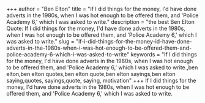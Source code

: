 +++
author = "Ben Elton"
title = "If I did things for the money, I'd have done adverts in the 1980s, when I was hot enough to be offered them, and 'Police Academy 6,' which I was asked to write."
description = "the best Ben Elton Quote: If I did things for the money, I'd have done adverts in the 1980s, when I was hot enough to be offered them, and 'Police Academy 6,' which I was asked to write."
slug = "if-i-did-things-for-the-money-id-have-done-adverts-in-the-1980s-when-i-was-hot-enough-to-be-offered-them-and-police-academy-6-which-i-was-asked-to-write"
keywords = "If I did things for the money, I'd have done adverts in the 1980s, when I was hot enough to be offered them, and 'Police Academy 6,' which I was asked to write.,ben elton,ben elton quotes,ben elton quote,ben elton sayings,ben elton saying,quotes, sayings,quote, saying, motivation"
+++
If I did things for the money, I'd have done adverts in the 1980s, when I was hot enough to be offered them, and 'Police Academy 6,' which I was asked to write.

